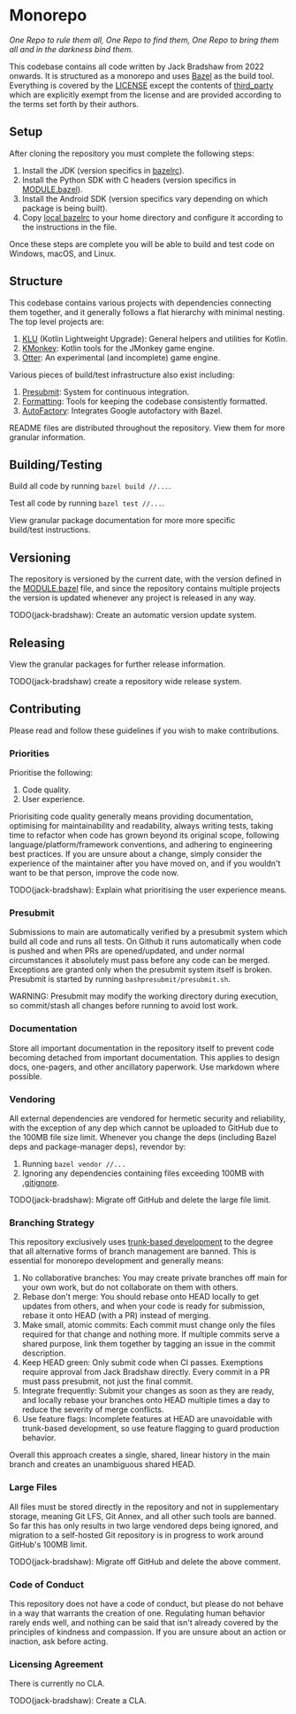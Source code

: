 # Monorepo

_One Repo to rule them all, One Repo to find them, One Repo to bring them all and in the darkness
bind them._

This codebase contains all code written by Jack Bradshaw from 2022 onwards. It is structured as a
monorepo and uses [Bazel](https://bazel.build) as the build tool. Everything is covered by the
[LICENSE](LICENSE) except the contents of [third_party](third_party) which are explicitly exempt from the
license and are provided according to the terms set forth by their authors.

## Setup

After cloning the repository you must complete the following steps:

1. Install the JDK (version specifics in [bazelrc](.bazelrc)).
1. Install the Python SDK with C headers (version specifics in [MODULE.bazel](MODULE.bazel)).
1. Install the Android SDK (version specifics vary depending on which package is being built).
1. Copy [local bazelrc](local_bazelrc) to your home directory and configure it according to the
   instructions in the file.

Once these steps are complete you will be able to build and test code on Windows, macOS, and Linux.

## Structure

This codebase contains various projects with dependencies connecting them together, and it
generally follows a flat hierarchy with minimal nesting. The top level projects are:

1. [KLU](java/klu) (Kotlin Lightweight Upgrade): General helpers and utilities for Kotlin.
1. [KMonkey](java/kmonkey): Kotlin tools for the JMonkey game engine.
1. [Otter](java/otter): An experimental (and incomplete) game engine.

Various pieces of build/test infrastructure also exist including:

1. [Presubmit](presubmit): System for continuous integration.
1. [Formatting](formatting): Tools for keeping the codebase consistently formatted.
1. [AutoFactory](autofactory): Integrates Google autofactory with Bazel.

README files are distributed throughout the repository. View them for more granular information.

## Building/Testing

Build all code by running `bazel build //...`.

Test all code by running `bazel test //...`.

View granular package documentation for more more specific build/test instructions.

## Versioning

The repository is versioned by the current date, with the version defined in the [MODULE.bazel](MODULE.bazel) file,
and since the repository contains multiple projects the version is updated whenever any project
is released in any way.

TODO(jack-bradshaw): Create an automatic version update system.

## Releasing

View the granular packages for further release information.

TODO(jack-bradshaw) create a repository wide release system.

## Contributing

Please read and follow these guidelines if you wish to make contributions.

### Priorities

Prioritise the following:

1. Code quality.
2. User experience.

Priorisiting code quality generally means providing documentation, optimising for maintainability
and readability, always writing tests, taking time to refactor when code has grown beyond its
original scope, following language/platform/framework conventions, and adhering to engineering
best practices. If you are unsure about a change, simply consider the experience of the
maintainer after you have moved on, and if you wouldn't want to be that person, improve the code
now.

TODO(jack-bradshaw): Explain what prioritising the user experience means.

### Presubmit

Submissions to main are automatically verified by a presubmit system which build all code and runs
all tests. On Github it runs automatically when code is pushed and when PRs are opened/updated, and
under normal circumstances it absolutely must pass before any code can be merged. Exceptions are
granted only when the presubmit system itself is broken. Presubmit is started by running
`bashpresubmit/presubmit.sh`.

WARNING: Presubmit may modify the working directory during execution, so commit/stash all changes
before running to avoid lost work.

### Documentation

Store all important documentation in the repository itself to prevent code becoming detached from
important documentation. This applies to design docs, one-pagers, and other ancillatory paperwork.
Use markdown where possible.

### Vendoring

All external dependencies are vendored for hermetic security and reliability, with the exception of
any dep which cannot be uploaded to GitHub due to the 100MB file size limit. Whenever you change the
deps (including Bazel deps and package-manager deps), revendor by:

1. Running `bazel vendor //...`
2. Ignoring any dependencies containing files exceeding 100MB with [.gitignore](.gitignore).

TODO(jack-bradshaw): Migrate off GitHub and delete the large file limit.

### Branching Strategy

This repository exclusively uses [trunk-based development](https://trunkbaseddevelopment.com) to the degree that all alternative forms of branch management are banned. This is essential for monorepo development and generally means:

1. No collaborative branches: You may create private branches off main for your own work, but do not collaborate on them with others.
1. Rebase don't merge: You should rebase onto HEAD locally to get updates from others, and when your code is ready for submission, rebase it onto HEAD (with a PR) instead of merging.
1. Make small, atomic commits: Each commit must change only the files required for that change and nothing more. If multiple commits serve a shared purpose, link them together by tagging an issue in the commit description.
1. Keep HEAD green: Only submit code when CI passes. Exemptions require approval from Jack Bradshaw directly. Every commit in a PR must pass presubmit, not just the final commit.
1. Integrate frequently: Submit your changes as soon as they are ready, and locally rebase your branches onto HEAD multiple times a day to reduce the severity of merge conflicts.
1. Use feature flags: Incomplete features at HEAD are unavoidable with trunk-based development, so use feature flagging to guard production behavior.

Overall this approach creates a single, shared, linear history in the main branch and creates an unambiguous shared HEAD.

### Large Files

All files must be stored directly in the repository and not in supplementary storage, meaning Git
LFS, Git Annex, and all other such tools are banned. So far this has only results in two large
vendored deps being ignored, and migration to a self-hosted Git repository is in progress to work
around GitHub's 100MB limit.

TODO(jack-bradshaw): Migrate off GitHub and delete the above comment.

### Code of Conduct

This repository does not have a code of conduct, but please do not behave in a way that warrants the
creation of one. Regulating human behavior rarely ends well, and nothing can be said that isn't
already covered by the principles of kindness and compassion. If you are unsure about an action or
inaction, ask before acting.

### Licensing Agreement

There is currently no CLA.

TODO(jack-bradshaw): Create a CLA.
